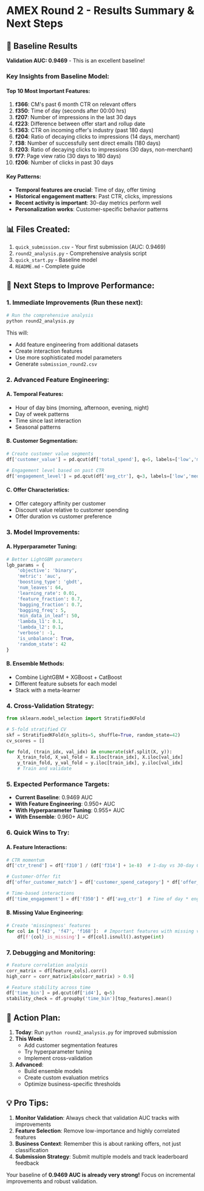 # AMEX Round 2 - Results Summary & Next Steps

## 🎉 Baseline Results
**Validation AUC: 0.9469** - This is an excellent baseline!

### Key Insights from Baseline Model:

#### Top 10 Most Important Features:
1. **f366**: CM's past 6 month CTR on relevant offers
2. **f350**: Time of day (seconds after 00:00 hrs)
3. **f207**: Number of impressions in the last 30 days
4. **f223**: Difference between offer start and rollup date
5. **f363**: CTR on incoming offer's industry (past 180 days)
6. **f204**: Ratio of decaying clicks to impressions (14 days, merchant)
7. **f38**: Number of successfully sent direct emails (180 days)
8. **f203**: Ratio of decaying clicks to impressions (30 days, non-merchant)
9. **f77**: Page view ratio (30 days to 180 days)
10. **f206**: Number of clicks in past 30 days

#### Key Patterns:
- **Temporal features are crucial**: Time of day, offer timing
- **Historical engagement matters**: Past CTR, clicks, impressions
- **Recent activity is important**: 30-day metrics perform well
- **Personalization works**: Customer-specific behavior patterns

## 📊 Files Created:
1. `quick_submission.csv` - Your first submission (AUC: 0.9469)
2. `round2_analysis.py` - Comprehensive analysis script
3. `quick_start.py` - Baseline model
4. `README.md` - Complete guide

## 🚀 Next Steps to Improve Performance:

### 1. Immediate Improvements (Run these next):

```bash
# Run the comprehensive analysis
python round2_analysis.py
```

This will:
- Add feature engineering from additional datasets
- Create interaction features
- Use more sophisticated model parameters
- Generate `submission_round2.csv`

### 2. Advanced Feature Engineering:

#### A. Temporal Features:
- Hour of day bins (morning, afternoon, evening, night)
- Day of week patterns
- Time since last interaction
- Seasonal patterns

#### B. Customer Segmentation:
```python
# Create customer value segments
df['customer_value'] = pd.qcut(df['total_spend'], q=5, labels=['low','med-low','med','med-high','high'])

# Engagement level based on past CTR
df['engagement_level'] = pd.qcut(df['avg_ctr'], q=3, labels=['low','medium','high'])
```

#### C. Offer Characteristics:
- Offer category affinity per customer
- Discount value relative to customer spending
- Offer duration vs customer preference

### 3. Model Improvements:

#### A. Hyperparameter Tuning:
```python
# Better LightGBM parameters
lgb_params = {
    'objective': 'binary',
    'metric': 'auc',
    'boosting_type': 'gbdt',
    'num_leaves': 64,
    'learning_rate': 0.01,
    'feature_fraction': 0.7,
    'bagging_fraction': 0.7,
    'bagging_freq': 5,
    'min_data_in_leaf': 50,
    'lambda_l1': 0.1,
    'lambda_l2': 0.1,
    'verbose': -1,
    'is_unbalance': True,
    'random_state': 42
}
```

#### B. Ensemble Methods:
- Combine LightGBM + XGBoost + CatBoost
- Different feature subsets for each model
- Stack with a meta-learner

### 4. Cross-Validation Strategy:
```python
from sklearn.model_selection import StratifiedKFold

# 5-fold stratified CV
skf = StratifiedKFold(n_splits=5, shuffle=True, random_state=42)
cv_scores = []

for fold, (train_idx, val_idx) in enumerate(skf.split(X, y)):
    X_train_fold, X_val_fold = X.iloc[train_idx], X.iloc[val_idx]
    y_train_fold, y_val_fold = y.iloc[train_idx], y.iloc[val_idx]
    # Train and validate
```

### 5. Expected Performance Targets:

- **Current Baseline**: 0.9469 AUC
- **With Feature Engineering**: 0.950+ AUC  
- **With Hyperparameter Tuning**: 0.955+ AUC
- **With Ensemble**: 0.960+ AUC

### 6. Quick Wins to Try:

#### A. Feature Interactions:
```python
# CTR momentum
df['ctr_trend'] = df['f310'] / (df['f314'] + 1e-8)  # 1-day vs 30-day CTR

# Customer-Offer fit
df['offer_customer_match'] = df['customer_spend_category'] * df['offer_category_score']

# Time-based interactions
df['time_engagement'] = df['f350'] * df['avg_ctr']  # Time of day * engagement
```

#### B. Missing Value Engineering:
```python
# Create 'missingness' features
for col in ['f43', 'f47', 'f168']:  # Important features with missing values
    df[f'{col}_is_missing'] = df[col].isnull().astype(int)
```

### 7. Debugging and Monitoring:

```python
# Feature correlation analysis
corr_matrix = df[feature_cols].corr()
high_corr = corr_matrix[abs(corr_matrix) > 0.9]

# Feature stability across time
df['time_bin'] = pd.qcut(df['id4'], q=5)
stability_check = df.groupby('time_bin')[top_features].mean()
```

## 🎯 Action Plan:

1. **Today**: Run `python round2_analysis.py` for improved submission
2. **This Week**: 
   - Add customer segmentation features
   - Try hyperparameter tuning
   - Implement cross-validation
3. **Advanced**: 
   - Build ensemble models
   - Create custom evaluation metrics
   - Optimize business-specific thresholds

## 💡 Pro Tips:

1. **Monitor Validation**: Always check that validation AUC tracks with improvements
2. **Feature Selection**: Remove low-importance and highly correlated features
3. **Business Context**: Remember this is about ranking offers, not just classification
4. **Submission Strategy**: Submit multiple models and track leaderboard feedback

Your baseline of **0.9469 AUC is already very strong!** Focus on incremental improvements and robust validation.
